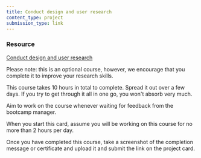 ```yaml
---
title: Conduct design and user research
content_type: project
submission_type: link
---
```


### Resource
[Conduct design and user research](https://openclassrooms.com/en/courses/4555276-conduct-design-and-user-research)

Please note: this is an optional course, however, we encourage that you complete it to improve your research skills.

This course takes 10 hours in total to complete. Spread it out over a few days. If you try to get through it all in one go, you won't absorb very much. 

Aim to work on the course whenever waiting for feedback from the bootcamp manager.

When you start this card, assume you will be working on this course for no more than 2 hours per day.

Once you have completed this course, take a screenshot of the completion message or certificate and upload it and submit the link on the project card.